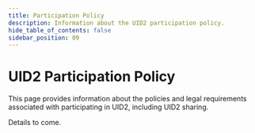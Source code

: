 ```yaml
---
title: Participation Policy
description: Information about the UID2 participation policy.
hide_table_of_contents: false
sidebar_position: 09
---
```


# UID2 Participation Policy

This page provides information about the policies and legal requirements associated with participating in UID2, including UID2 sharing.

<!-- It includes the following:

- [xxx](#xxx)
  - [xxx](#xxx)
  - [xxx](#xxx)
- [xxx](#xxx)
  - [xxx](#xxx)
  - [xxx](#xxx)
- [xxx](#xxx)
- [xxx](#xxx) -->

Details to come.
